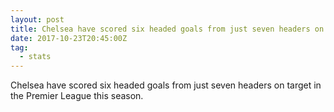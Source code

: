 ```yaml
---  
layout: post
title: Chelsea have scored six headed goals from just seven headers on target
date: 2017-10-23T20:45:00Z
tag:
  - stats
---
```


Chelsea have scored six headed goals from just seven headers on target in the Premier League this season.